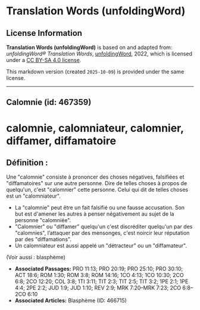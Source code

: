 # Translation Words (unfoldingWord)

## License Information

**Translation Words (unfoldingWord)** is based on and adapted from: _unfoldingWord® Translation Words_, [unfoldingWord](https://unfoldingword.org/utw), 2022, which is licensed under a [CC BY-SA 4.0 license](https://creativecommons.org/licenses/by-sa/4.0/legalcode.en).

This markdown version (created `2025-10-09`) is provided under the same license.



--------------------------------

## Calomnie (id: 467359)

calomnie, calomniateur, calomnier, diffamer, diffamatoire
=========================================================

Définition :
------------

Une "calomnie" consiste à prononcer des choses négatives, falsifiées et "diffamatoires" sur une autre personne. Dire de telles choses à propos de quelqu'un, c'est "calomnier" cette personne. Celui qui dit de telles choses est un "calomniateur".

* La "calomnie" peut être un fait falsifié ou une fausse accusation. Son but est d'amener les autres à penser négativement au sujet de la personne "calomniée".
* "Calomnier" ou "diffamer" quelqu'un c'est discréditer quelqu'un par des "calomnies", l’attaquer par des mensonges, c'est noircir leur réputation par des "diffamations".
* Un calomniateur est aussi appelé un "détracteur" ou un "diffamateur".

(Voir aussi : blasphème)

* **Associated Passages:** PRO 11:13; PRO 20:19; PRO 25:10; PRO 30:10; ACT 18:6; ROM 1:30; ROM 3:8; ROM 14:16; 1CO 4:13; 1CO 10:30; 2CO 6:8; 2CO 12:20; COL 3:8; 1TI 3:11; TIT 2:3; TIT 2:5; TIT 3:2; 1PE 2:1; 1PE 4:4; 2PE 2:2; JUD 1:9; JUD 1:10; REV 2:9; MRK 7:20–MRK 7:23; 2CO 6:8–2CO 6:10
* **Associated Articles:** Blasphème (ID: 466715)

